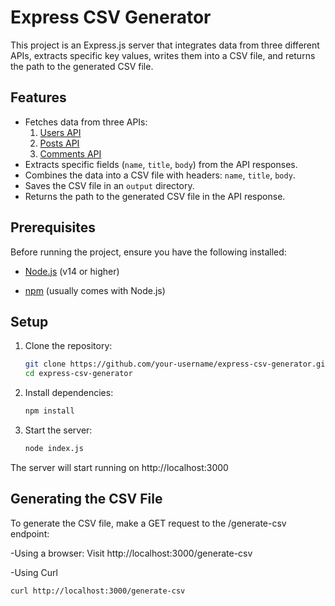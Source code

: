 # Express CSV Generator

This project is an Express.js server that integrates data from three different APIs, extracts specific key values, writes them into a CSV file, and returns the path to the generated CSV file.

## Features

- Fetches data from three APIs:
  1. [Users API](https://jsonplaceholder.typicode.com/users)
  2. [Posts API](https://jsonplaceholder.typicode.com/posts)
  3. [Comments API](https://jsonplaceholder.typicode.com/comments)
- Extracts specific fields (`name`, `title`, `body`) from the API responses.
- Combines the data into a CSV file with headers: `name`, `title`, `body`.
- Saves the CSV file in an `output` directory.
- Returns the path to the generated CSV file in the API response.

## Prerequisites

Before running the project, ensure you have the following installed:

- [Node.js](https://nodejs.org/) (v14 or higher)
  
- [npm](https://www.npmjs.com/) (usually comes with Node.js)

## Setup

1. Clone the repository:
   ```bash
   git clone https://github.com/your-username/express-csv-generator.git
   cd express-csv-generator

2. Install dependencies:
   ```bash
   npm install

3. Start the server:
   ```bash
   node index.js

The server will start running on http://localhost:3000

## Generating the CSV File

To generate the CSV file, make a GET request to the /generate-csv endpoint:

-Using a browser: Visit http://localhost:3000/generate-csv

-Using Curl
 ```bash
curl http://localhost:3000/generate-csv
